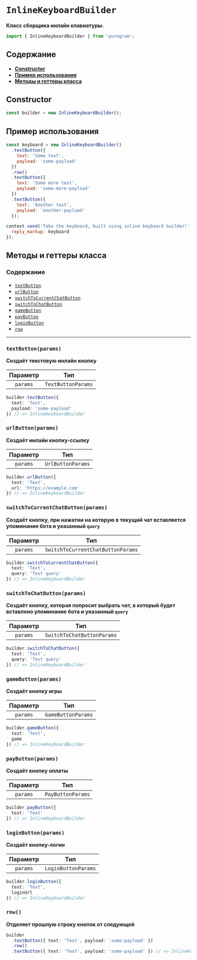 # `InlineKeyboardBuilder`

**Класс сборщика инлайн клавиатуры.**

```js
import { InlineKeyboardBuilder } from 'puregram';
```

## Содержание

* [**Constructor**](#constructor)
* [**Пример использования**](#пример-использования)
* [**Методы и геттеры класса**](#методы-и-геттеры-класса)

## Constructor

```ts
const builder = new InlineKeyboardBuilder();
```

## Пример использования

```js
const keyboard = new InlineKeyboardBuilder()
  .textButton({
    text: 'Some text',
    payload: 'some-payload'
  })
  .row()
  .textButton({
    text: 'Some more text',
    payload: 'some-more-payload'
  })
  .textButton({
    text: 'Another text',
    payload: 'another-payload'
  });

context.send('Take the keyboard, built using inline keyboard builder!', {
  reply_markup: keyboard
});
```

## Методы и геттеры класса

### Содержание

* [`textButton`](#textbuttonparams)
* [`urlButton`](#urlbuttonparams)
* [`switchToCurrentChatButton`](#switchtocurrentchatbuttonparams)
* [`switchToChatButton`](#switchtochatbuttonparams)
* [`gameButton`](#gamebuttonparams)
* [`payButton`](#paybuttonparams)
* [`loginButton`](#loginbuttonparams)
* [`row`](#row)

---

### `textButton(params)`

**Создаёт текстовую инлайн кнопку**

| Параметр |        Тип         |
| :------: | :----------------: |
| `params` | `TextButtonParams` |

```ts
builder.textButton({
  text: 'Text',
  payload: 'some-payload'
}) // => InlineKeyboardBuilder
```

### `urlButton(params)`

**Создаёт инлайн кнопку-ссылку**

| Параметр |        Тип        |
| :------: | :---------------: |
| `params` | `UrlButtonParams` |

```ts
builder.urlButton({
  text: 'Text',
  url: 'https://example.com'
}) // => InlineKeyboardBuilder
```

### `switchToCurrentChatButton(params)`

**Создаёт кнопку, при нажатии на которую в текущий чат вставляется упоминание бота и указанный `query`**

| Параметр |                Тип                |
| :------: | :-------------------------------: |
| `params` | `SwitchToCurrentChatButtonParams` |

```ts
builder.switchToCurrentChatButton({
  text: 'Text',
  query: 'Test query'
}) // => InlineKeyboardBuilder
```

### `switchToChatButton(params)`

**Создаёт кнопку, которая попросит выбрать чат, в который будет вставлено упоминание бота и указанный `query`**

| Параметр |            Тип             |
| :------: | :------------------------: |
| `params` | `SwitchToChatButtonParams` |

```ts
builder.switchToChatButton({
  text: 'Text',
  query: 'Test query'
}) // => InlineKeyboardBuilder
```

### `gameButton(params)`

**Создаёт кнопку игры**

| Параметр |        Тип         |
| :------: | :----------------: |
| `params` | `GameButtonParams` |

```ts
builder.gameButton({
  text: 'Text',
  game
}) // => InlineKeyboardBuilder
```

### `payButton(params)`

**Создаёт кнопку оплаты**

| Параметр |        Тип        |
| :------: | :---------------: |
| `params` | `PayButtonParams` |

```ts
builder.payButton({
  text: 'Text'
}) // => InlineKeyboardBuilder
```

### `loginButton(params)`

**Создаёт кнопку-логин**

| Параметр |         Тип         |
| :------: | :-----------------: |
| `params` | `LoginButtonParams` |

```ts
builder.loginButton({
  text: 'Text',
  loginUrl
}) // => InlineKeyboardBuilder
```

### `row()`

**Отделяет прошлую строку кнопок от следующей**

```ts
builder
  .textButton({ text: 'Text', payload: 'some-payload' })
  .row()
  .textButton({ text: 'Text', payload: 'some-payload' }) // => InlineKeyboardBuilder
```